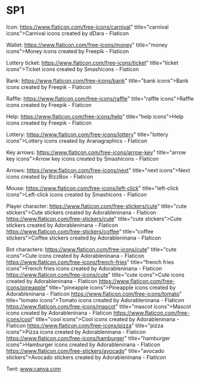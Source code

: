 # SP1

Icon:
https://www.flaticon.com/free-icons/carnival" title="carnival icons">Carnival icons created by dDara - Flaticon

Wallet:
https://www.flaticon.com/free-icons/money" title="money icons">Money icons created by Freepik - Flaticon

Lottery ticket:
https://www.flaticon.com/free-icons/ticket" title="ticket icons">Ticket icons created by Smashicons - Flaticon

Bank:
https://www.flaticon.com/free-icons/bank" title="bank icons">Bank icons created by Freepik - Flaticon

Raffle:
https://www.flaticon.com/free-icons/raffle" title="raffle icons">Raffle icons created by Freepik - Flaticon

Help:
https://www.flaticon.com/free-icons/help" title="help icons">Help icons created by Freepik - Flaticon

Lottery:
https://www.flaticon.com/free-icons/lottery" title="lottery icons">Lottery icons created by Aranagraphics - Flaticon

Key arrows:
https://www.flaticon.com/free-icons/arrow-key" title="arrow key icons">Arrow key icons created by Smashicons - Flaticon

Arrows:
https://www.flaticon.com/free-icons/next" title="next icons">Next icons created by BizzBox - Flaticon

Mouse:
https://www.flaticon.com/free-icons/left-click" title="left-click icons">Left-click icons created by Smashicons - Flaticon

Player character:
https://www.flaticon.com/free-stickers/cute" title="cute stickers">Cute stickers created by Adorableninana - Flaticon
https://www.flaticon.com/free-stickers/cute" title="cute stickers">Cute stickers created by Adorableninana - Flaticon
https://www.flaticon.com/free-stickers/coffee" title="coffee stickers">Coffee stickers created by Adorableninana - Flaticon

Bot characters:
https://www.flaticon.com/free-icons/cute" title="cute icons">Cute icons created by Adorableninana - Flaticon
https://www.flaticon.com/free-icons/french-fries" title="french fries icons">French fries icons created by Adorableninana - Flaticon
https://www.flaticon.com/free-icons/cute" title="cute icons">Cute icons created by Adorableninana - Flaticon
https://www.flaticon.com/free-icons/pineapple" title="pineapple icons">Pineapple icons created by Adorableninana - Flaticon
https://www.flaticon.com/free-icons/tomato" title="tomato icons">Tomato icons created by Adorableninana - Flaticon
https://www.flaticon.com/free-icons/mascot" title="mascot icons">Mascot icons created by Adorableninana - Flaticon
https://www.flaticon.com/free-icons/cool" title="cool icons">Cool icons created by Adorableninana - Flaticon
https://www.flaticon.com/free-icons/pizza" title="pizza icons">Pizza icons created by Adorableninana - Flaticon
https://www.flaticon.com/free-icons/hamburger" title="hamburger icons">Hamburger icons created by Adorableninana - Flaticon
https://www.flaticon.com/free-stickers/avocado" title="avocado stickers">Avocado stickers created by Adorableninana - Flaticon

Tent:
www.canva.com

